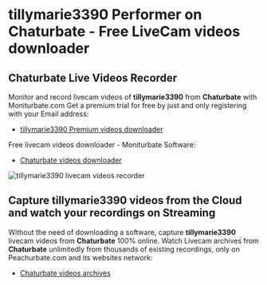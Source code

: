 # tillymarie3390 Performer on Chaturbate - Free LiveCam videos downloader

## Chaturbate Live Videos Recorder

Monitor and record livecam videos of **tillymarie3390** from **Chaturbate** with Moniturbate.com
Get a premium trial for free by just and only registering with your Email address:
* [tillymarie3390 Premium videos downloader](https://moniturbate.com/request-demo-licence-key.html)

Free livecam videos downloader - Moniturbate Software:
* [Chaturbate videos downloader](https://moniturbate.com/moniturbate-download-software.html)

![tillymarie3390 livecam videos recorder](https://peachurnet.com/templates/moniturbate-software.png)


## Capture tillymarie3390 videos from the Cloud and watch your recordings on Streaming

Without the need of downloading a software, capture **tillymarie3390** livecam videos from **Chaturbate** 100% online.
Watch Livecam archives from **Chaturbate** unlimitedly from thousands of existing recordings, only on Peachurbate.com and its websites network:
* [Chaturbate videos archives](https://peachurnet.com/)